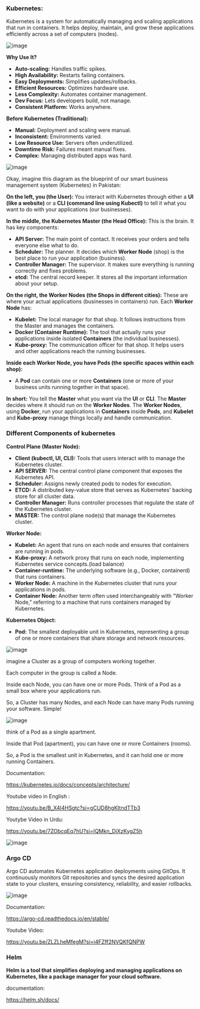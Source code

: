 ### **Kubernetes:**


Kubernetes is a system for automatically managing and scaling applications that run in containers. It helps deploy, maintain, and grow these applications efficiently across a set of computers (nodes).

  ![image](https://github.com/user-attachments/assets/362a8f03-ed56-4598-afc4-46dd97eed567)

  


**Why Use It?**

* **Auto-scaling:** Handles traffic spikes.
* **High Availability:** Restarts failing containers.
* **Easy Deployments:** Simplifies updates/rollbacks.
* **Efficient Resources:** Optimizes hardware use.
* **Less Complexity:** Automates container management.
* **Dev Focus:** Lets developers build, not manage.
* **Consistent Platform:** Works anywhere.

**Before Kubernetes (Traditional):**

* **Manual:** Deployment and scaling were manual.
* **Inconsistent:** Environments varied.
* **Low Resource Use:** Servers often underutilized.
* **Downtime Risk:** Failures meant manual fixes.
* **Complex:** Managing distributed apps was hard.
  



![image](https://github.com/user-attachments/assets/06001415-96b2-4b0c-a704-1e0d6c7cd431)


Okay, imagine this diagram as the blueprint of our smart business management system (Kubernetes) in Pakistan:

**On the left, you (the User):** You interact with Kubernetes through either a **UI (like a website)** or a **CLI (command line using Kubectl)** to tell it what you want to do with your applications (our businesses).

**In the middle, the Kubernetes Master (the Head Office):** This is the brain. It has key components:

* **API Server:** The main point of contact. It receives your orders and tells everyone else what to do.
* **Scheduler:** The planner. It decides which **Worker Node** (shop) is the best place to run your application (business).
* **Controller Manager:** The supervisor. It makes sure everything is running correctly and fixes problems.
* **etcd:** The central record keeper. It stores all the important information about your setup.

**On the right, the Worker Nodes (the Shops in different cities):** These are where your actual applications (businesses in containers) run. Each **Worker Node** has:

* **Kubelet:** The local manager for that shop. It follows instructions from the Master and manages the containers.
* **Docker (Container Runtime):** The tool that actually runs your applications inside isolated **Containers** (the individual businesses).
* **Kube-proxy:** The communication officer for that shop. It helps users and other applications reach the running businesses.

**Inside each Worker Node, you have Pods (the specific spaces within each shop):**

* A **Pod** can contain one or more **Containers** (one or more of your business units running together in that space).

**In short:** You tell the **Master** what you want via the **UI** or **CLI**. The **Master** decides where it should run on the **Worker Nodes**. The **Worker Nodes**, using **Docker**, run your applications in **Containers** inside **Pods**, and **Kubelet** and **Kube-proxy** manage things locally and handle communication.




### **Different Components of kubernetes**




**Control Plane (Master Node):**

* **Client (kubectl, UI, CLI):** Tools that users interact with to manage the Kubernetes cluster.
* **API SERVER:** The central control plane component that exposes the Kubernetes API.
* **Scheduler:** Assigns newly created pods to nodes for execution.
* **ETCD:** A distributed key-value store that serves as Kubernetes' backing store for all cluster data.
* **Controller Manager:** Runs controller processes that regulate the state of the Kubernetes cluster.
* **MASTER:** The control plane node(s) that manage the Kubernetes cluster.

**Worker Node:**

* **Kubelet:** An agent that runs on each node and ensures that containers are running in pods.
* **Kube-proxy:** A network proxy that runs on each node, implementing Kubernetes service concepts.(load balance)
* **Container-runtime:** The underlying software (e.g., Docker, containerd) that runs containers.
* **Worker Node:** A machine in the Kubernetes cluster that runs your applications in pods.
* **Container Node:** Another term often used interchangeably with "Worker Node," referring to a machine that runs containers managed by Kubernetes.

**Kubernetes Object:**

* **Pod:** The smallest deployable unit in Kubernetes, representing a group of one or more containers that share storage and network resources.


![image](https://github.com/user-attachments/assets/d9754968-ef6e-4f3a-a202-1238c8663c65)

imagine a Cluster as a group of computers working together.

Each computer in the group is called a Node.

Inside each Node, you can have one or more Pods. Think of a Pod as a small box where your applications run.

So, a Cluster has many Nodes, and each Node can have many Pods running your software. Simple!


![image](https://github.com/user-attachments/assets/484331a1-7e68-4461-970a-bc0624090627)

 think of a Pod as a single apartment.

Inside that Pod (apartment), you can have one or more Containers (rooms).

So, a Pod is the smallest unit in Kubernetes, and it can hold one or more running Containers. 




Documentation:

https://kubernetes.io/docs/concepts/architecture/

Youtube video in English :

https://youtu.be/B_X4l4HSgtc?si=gCUD8hgKItndTTb3


Youtybe Video in Urdu:

https://youtu.be/7ZObcqEq7hU?si=IQMkn_DiXzKygZ5h

![image](https://github.com/user-attachments/assets/809e305e-c342-496a-bd79-e1d6d60c2e85)


### Argo CD

Argo CD automates Kubernetes application deployments using GitOps. It continuously monitors Git repositories and syncs the desired application state to your clusters, ensuring consistency, reliability, and easier rollbacks.

![image](https://github.com/user-attachments/assets/b1f6d1df-a58e-4078-b29d-132b46c162db)


Documentation:

https://argo-cd.readthedocs.io/en/stable/

Youtube Video:

https://youtu.be/ZLZLheMfegM?si=i4FZff2NVQKfQNPW

### Helm

**Helm is a tool that simplifies deploying and managing applications on Kubernetes, like a package manager for your cloud software.**

documentation:


https://helm.sh/docs/

